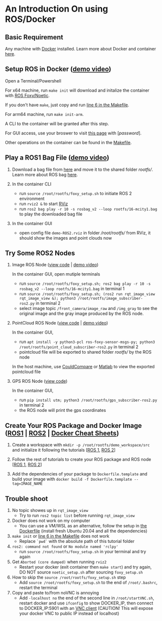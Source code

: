 # An Introduction On using ROS/Docker

## Basic Requirement
Any machine with [Docker](https://docs.docker.com/get-docker/) installed. Learn more about Docker and container [here](https://www.docker.com/resources/what-container/).


## Setup ROS in Docker ([demo video](https://user-images.githubusercontent.com/7988312/188325273-39f55d31-c1f3-4ebc-8151-3e32039b1098.webm))
Open a Terminal/Powershell

For x64 machine, run ```make init``` will download and initalize the container with [ROS Foxy/Noetic](https://docs.ros.org/).

If you don't have ```make```, just copy and run [line 6 in the Makefile](https://github.com/tamu-edu-students/ROS-Docker-Intro/blob/ROS2/Makefile#L6).

For arm64 machine, run ```make init-arm```.

A CLI to the container will be granted after this step.

For GUI access, use your broswer to visit [this page](http://127.0.0.1:6080/vnc.html) with [*password*].

Other operations on the container can be found in the [Makefile](https://github.com/tamu-edu-students/ROS-Docker-Intro/blob/ROS2/Makefile).


## Play a ROS1 Bag File ([demo video](https://user-images.githubusercontent.com/7988312/214894356-eb3c2a65-6a5b-4ae3-8e93-2ac607f19671.webm))
1. Download a bag file from [here](https://drive.google.com/file/d/1wd52kaQGrDC4oLVAq-fCSeIch1_wm808/view?usp=sharing) and move it to the shared folder *rootfs/*. Learn more about ROS bag [here](http://wiki.ros.org/Bags).

2. In the container CLI
    - run ```source /root/rootfs/foxy_setup.sh``` to initiate ROS 2 environment
    - run ```rviz2 &``` to start [RViz](http://wiki.ros.org/rviz)
    - run ```ros2 bag play -r 10 -s rosbag_v2 --loop rootfs/16-mcity1.bag``` to play the downloaded bag file

3. In the container GUI
    - open config file ```demo-ROS2.rviz``` in folder */root/rootfs/* from RViz, it should show the images and point clouds now


## Try Some ROS2 Nodes
1. Image ROS Node ([view code](https://github.com/tamu-edu-students/ROS-Docker-Intro/blob/ROS2/rootfs/image_subscriber-ros2.py) | [demo video](https://user-images.githubusercontent.com/7988312/188329604-5234085e-3450-4567-9694-aba2ae52efd4.webm))

    In the container GUI, open mutiple terminals
    - run ```source /root/rootfs/foxy_setup.sh; ros2 bag play -r 10 -s rosbag_v2 --loop rootfs/16-mcity1.bag``` in terminal 1
    - run ```source /root/rootfs/foxy_setup.sh; (ros2 run rqt_image_view rqt_image_view &); python3 /root/rootfs/image_subscriber-ros2.py``` in terminal 2
    - select image topic ```/front_camera/image_raw``` and ```/img_gray``` to see the original image and the gray image produced by the ROS node.

2. PointCloud ROS Node ([view code](https://github.com/tamu-edu-students/ROS-Docker-Intro/blob/ROS2/rootfs/point_cloud_subscriber-ros2.py) | [demo video](https://user-images.githubusercontent.com/7988312/188329621-7769981c-05a8-45b2-835f-7a9e910b3f72.webm))

    In the container GUI,
    - run ```apt install -y python3-pcl ros-foxy-sensor-msgs-py; python3 /root/rootfs/point_cloud_subscriber-ros2.py``` in terminal 2
    - pointcloud file will be exported to shared folder *rootfs/* by the ROS node

    In the host machine, use [CouldCompare](https://www.danielgm.net/cc/) or [Matlab](https://www.mathworks.com/help/vision/ref/pcread.html) to view the exported pointcloud file

2. GPS ROS Node ([view code](https://github.com/tamu-edu-students/ROS-Docker-Intro/blob/ROS2/rootfs/gps_subscriber-ros2.py))

    In the container GUI,
    - run ```pip install utm; python3 /root/rootfs/gps_subscriber-ros2.py``` in terminal 2
    - the ROS node will print the gps coordinates


## Create Your ROS Package and Docker Image ([ROS1](https://clearpathrobotics.com/ros-robot-operating-system-cheat-sheet/) | [ROS2](https://www.theconstructsim.com/wp-content/uploads/2021/10/ROS2-Command-Cheat-Sheets-updated.pdf) | [Docker Cheat Sheets](https://dockerlux.github.io/pdf/cheat-sheet-v2.pdf))

1. Create a workspace with ```mkdir -p /root/rootfs/demo_workspace/src``` and initialize it following the tutorials [[ROS 1](http://wiki.ros.org/catkin/Tutorials/create_a_workspace), [ROS 2](https://docs.ros.org/en/foxy/Tutorials/Beginner-Client-Libraries/Creating-A-Workspace/Creating-A-Workspace.html)]

2. Follow the rest of tutorials to create your ROS package and ROS node [[ROS 1](http://wiki.ros.org/ROS/Tutorials), [ROS 2](https://docs.ros.org/en/foxy/Tutorials/Beginner-Client-Libraries.html)]

3. Add the dependencies of your package to ```Dockerfile.template``` and build your image with ```docker build -f Dockerfile.template --tag=IMAGE_NAME```


## Trouble shoot

1. No topic showes up in ```rqt_image_view```
    - Try to run ```ros2 topic list``` before running ```rqt_image_view```
2. Docker does not work on my computer
    - You can use a VM/WSL as an alternative, follow the setup in [the Dockerfile](https://github.com/tamu-edu-students/ROS-Docker-Intro/blob/ROS2/Dockerfile) (install fresh Ubuntu 20.04 and all the dependencies)
3. ```make init``` or [line 6 in the Makefile](https://github.com/tamu-edu-students/ROS-Docker-Intro/blob/ROS2/Makefile#L6) does not work
    - Replace ``` `pwd` ``` with the absolute path of this tutorial folder
4. ```ros2: command not found``` or ```No module named 'rclpy'```
    - run ```source /root/rootfs/foxy_setup.sh``` in your terminal and try again
5. Get ```Aborted (core dumped)``` when running ```rviz2```
    - Restart your docker (exit container then ```make start```) and try again, DO NOT source ```noetic_setup.sh``` after sourcing ```foxy_setup.sh```
6. How to skip the ```source /root/rootfs/foxy_setup.sh``` step
    - Add ```source /root/rootfs/foxy_setup.sh``` to the end of ```/root/.bashrc```, restart the terminal
7. Copy and paste to/from noVNC is annoying
    - Add ```-localhost no``` the end of the second line in ```/root/startVNC.sh```, restart docker and use ```ifconfig``` to show DOCKER_IP, then connect to DOCKER_IP:5901 with an [VNC client](https://www.realvnc.com/en/connect/download/viewer/) (CAUTION! This will expose your docker VNC to public IP instead of localhost)


